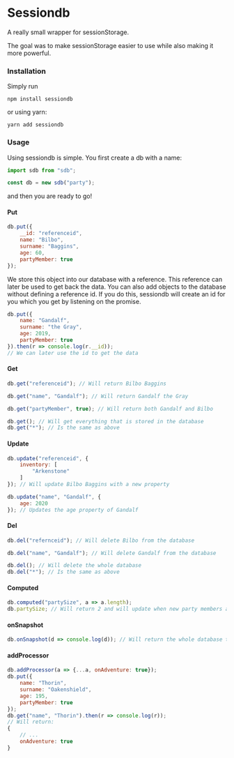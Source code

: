 # Sessiondb

A really small wrapper for sessionStorage.

The goal was to make sessionStorage easier to use while also making it more powerful.

### Installation

Simply run

```npm install sessiondb```

or using yarn:

```yarn add sessiondb```

### Usage

Using sessiondb is simple. You first create a db with a name:

```javascript
import sdb from "sdb";

const db = new sdb("party");
```

and then you are ready to go!

#### Put

```javascript
db.put({
    __id: "referenceid",
    name: "Bilbo",
    surname: "Baggins",
    age: 60,
    partyMember: true
});
```

We store this object into our database with a reference. This reference can later be used to get back the data. You can also add objects to the database without defining a reference id. If you do this, sessiondb will create an id for you which you get by listening on the promise.

```javascript
db.put({
    name: "Gandalf",
    surname: "the Gray",
    age: 2019,
    partyMember: true
}).then(r => console.log(r.__id));
// We can later use the id to get the data
```

#### Get

```javascript
db.get("referenceid"); // Will return Bilbo Baggins
```

```javascript
db.get("name", "Gandalf"); // Will return Gandalf the Gray
```
```javascript
db.get("partyMember", true); // Will return both Gandalf and Bilbo
```

```javascript
db.get(); // Will get everything that is stored in the database
db.get("*"); // Is the same as above
```

#### Update

```javascript
db.update("referenceid", {
    inventory: [
        "Arkenstone"
    ]
}); // Will update Bilbo Baggins with a new property
```

```javascript
db.update("name", "Gandalf", {
    age: 2020
}); // Updates the age property of Gandalf
```

#### Del

```javascript
db.del("refernceid"); // Will delete Bilbo from the database
```

```javascript
db.del("name", "Gandalf"); // Will delete Gandalf from the database
```

```javascript
db.del(); // Will delete the whole database
db.del("*"); // Is the same as above
```

#### Computed

```javascript
db.computed("partySize", a => a.length); 
db.partySize; // Will return 2 and will update when new party members are added
```

#### onSnapshot

```javascript
db.onSnapshot(d => console.log(d)); // Will return the whole database to use. This function will be called every time that something changes
```

#### addProcessor

```javascript
db.addProcessor(a => {...a, onAdventure: true});
db.put({
    name: "Thorin",
    surname: "Oakenshield",
    age: 195,
    partyMember: true
});
db.get("name", "Thorin").then(r => console.log(r)); 
// Will return:
{
	// ... 
    onAdventure: true
}
```


